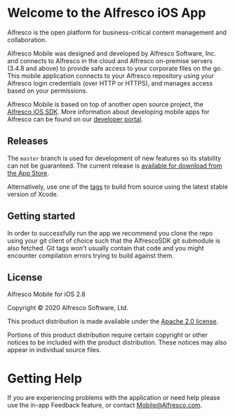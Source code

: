 
Welcome to the Alfresco iOS App
===

Alfresco is the open platform for business-critical content management and collaboration.

Alfresco Mobile was designed and developed by Alfresco Software, Inc. and connects to Alfresco in the cloud and Alfresco on-premise servers (3.4.8 and above) to provide safe access to your corporate files on the go. This mobile application connects to your Alfresco repository using your Alfresco login credentials (over HTTP or HTTPS), and manages access based on your permissions.

Alfresco Mobile is based on top of another open source project, the [Alfresco iOS SDK](https://github.com/Alfresco/alfresco-ios-sdk). More information about developing mobile apps for Alfresco can be found on our [developer portal](http://developer.alfresco.com/mobile).


Releases
---

The `master` branch is used for development of new features so its stability can not be guaranteed. The current release is [available for download from the App Store](https://itunes.apple.com/app/alfresco/id459242610?mt=8). 

Alternatively, use one of the [tags](https://github.com/Alfresco/alfresco-ios-app/tags) to build from source using the latest stable version of Xcode.

Getting started
---
In order to successfully run the app we recommend you clone the repo using your git client of choice such that the AlfrescoSDK git submodule is also fetched. Git tags won't usually contain that code and you might encounter compilation errors trying to build against them.

License
---

Alfresco Mobile for iOS 2.8

Copyright © 2020 Alfresco Software, Ltd.

This product distribution is made available under the [Apache 2.0 license](http://www.apache.org/licenses/LICENSE-2.0.html). 

Portions of this product distribution require certain copyright or other notices to be included with the product distribution. These notices may also appear in individual source files. 


Getting Help
===

If you are experiencing problems with the application or need help please use the in-app Feedback feature, or contact [Mobile@Alfresco.com](mailto:mobile@alfresco.com).

